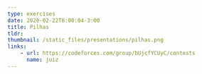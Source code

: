 ```yaml
---
type: exercises
date: 2020-02-22T8:00:04-3:00
title: Pilhas
tldr: 
thumbnail: /static_files/presentations/pilhas.png
links: 
    - url: https://codeforces.com/group/bUjcfYCUyC/contests
      name: juiz
---
```

